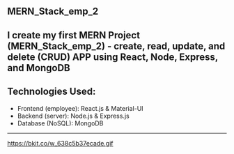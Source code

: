 ## MERN_Stack_emp_2
## I create my first MERN Project (MERN_Stack_emp_2) - create, read, update, and delete (CRUD) APP using React, Node, Express, and MongoDB
## Technologies Used: 
- Frontend (employee): React.js & Material-UI
- Backend (server): Node.js & Express.js
- Database (NoSQL): MongoDB

---

https://bkit.co/w_638c5b37ecade.gif
